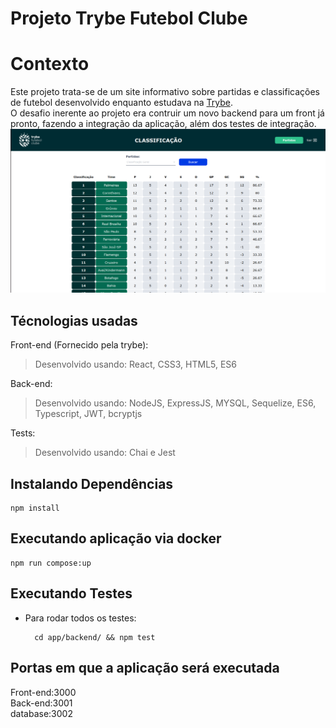 # Projeto Trybe Futebol Clube

# Contexto
Este projeto trata-se de um site informativo sobre partidas e classificações de futebol desenvolvido enquanto estudava na [Trybe](https://www.betrybe.com/).
<br>
O desafio inerente ao projeto era contruir um novo backend para um front já pronto, fazendo a integração da aplicação, além dos testes de integração.
![](/assets/partidas_tfc.png)

## Técnologias usadas

Front-end (Fornecido pela trybe):
> Desenvolvido usando: React, CSS3, HTML5, ES6

Back-end:
> Desenvolvido usando: NodeJS, ExpressJS, MYSQL, Sequelize, ES6, Typescript, JWT, bcryptjs

Tests:
> Desenvolvido usando: Chai e Jest


## Instalando Dependências
```
npm install
``` 
## Executando aplicação via docker

```
npm run compose:up
```

## Executando Testes

* Para rodar todos os testes:

  ```
    cd app/backend/ && npm test
  ```

## Portas em que a aplicação será executada

Front-end:3000<br>
Back-end:3001<br>
database:3002<br>
